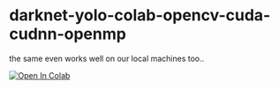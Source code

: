 # darknet-yolo-colab-opencv-cuda-cudnn-openmp

the same even works well on our local machines too..

[![Open In Colab](https://colab.research.google.com/assets/colab-badge.svg)](https://github.com/bharath5673/darknet-yolo-colab/blob/main/yolo_darknet_opencv_cuda_cudnn_colab.ipynb)
